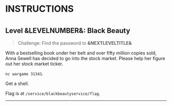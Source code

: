 # INSTRUCTIONS
#
## Level &LEVELNUMBER&: Black Beauty

> Challenge: Find the password to **&NEXTLEVELTITLE&**

With a bestselling book under her belt and over fifty million copies sold, Anna
Sewell has decided to go into the stock market. Please help her figure out her
stock market ticker.

`nc wargame 31341`.

Get a shell.

Flag is at `/service/blackbeautyservice/flag`.

---
